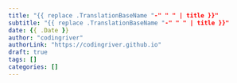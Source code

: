 ```yaml
---
title: "{{ replace .TranslationBaseName "-" " " | title }}"
subtitle: "{{ replace .TranslationBaseName "-" " " | title }}"
date: {{ .Date }}
author: "codingriver"
authorLink: "https://codingriver.github.io"
draft: true
tags: []
categories: []
---
```


<!--more-->

